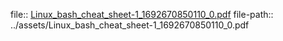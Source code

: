 file:: [Linux_bash_cheat_sheet-1_1692670850110_0.pdf](../assets/Linux_bash_cheat_sheet-1_1692670850110_0.pdf)
file-path:: ../assets/Linux_bash_cheat_sheet-1_1692670850110_0.pdf
